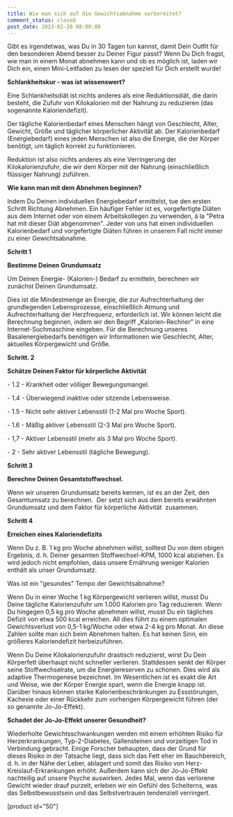 ```yaml
---
title: Wie man sich auf die Gewichtsabnahme vorbereitet?
comment_status: closed
post_date: 2023-02-20 08:00:00
---
```


<!-- wp:paragraph -->
<p></p>
<!-- /wp:paragraph -->

<!-- wp:paragraph -->
<p>Gibt es irgendetwas, was Du in 30 Tagen tun kannst, damit Dein Outfit für den besonderen Abend besser zu Deiner Figur passt? Wenn Du Dich fragst, wie man in einem Monat abnehmen kann und ob es möglich ist, laden wir Dich ein, einen Mini-Leitfaden zu lesen der speziell für Dich erstellt wurde!</p>
<!-- /wp:paragraph -->

<!-- wp:paragraph -->
<p></p>
<!-- /wp:paragraph -->

<!-- wp:paragraph -->
<p><strong>Schlankheitskur - was ist wissenswert?</strong></p>
<!-- /wp:paragraph -->

<!-- wp:paragraph -->
<p>Eine Schlankheitsdiät ist nichts anderes als eine Reduktionsdiät, die darin besteht, die Zufuhr von Kilokalorien mit der Nahrung zu reduzieren (das sogenannte Kaloriendefizit).</p>
<!-- /wp:paragraph -->

<!-- wp:paragraph -->
<p>Der tägliche Kalorienbedarf eines Menschen hängt von Geschlecht, Alter, Gewicht, Größe und täglicher körperlicher Aktivität ab. Der Kalorienbedarf (Energiebedarf) eines jeden Menschen ist also die Energie, die der Körper benötigt, um täglich korrekt zu funktionieren.</p>
<!-- /wp:paragraph -->

<!-- wp:paragraph -->
<p>Reduktion ist also nichts anderes als eine Verringerung der Kilokalorienzufuhr, die wir dem Körper mit der Nahrung (einschließlich flüssiger Nahrung) zuführen.</p>
<!-- /wp:paragraph -->

<!-- wp:paragraph -->
<p></p>
<!-- /wp:paragraph -->

<!-- wp:paragraph -->
<p><strong>Wie kann man mit dem Abnehmen beginnen?</strong></p>
<!-- /wp:paragraph -->

<!-- wp:paragraph -->
<p>Indem Du Deinen individuellen Energiebedarf ermittelst, tue den ersten Schritt Richtung Abnehmen. Ein häufiger Fehler ist es, vorgefertigte Diäten aus dem Internet oder von einem Arbeitskollegen zu verwenden, á la "Petra hat mit dieser Diät abgenommen". Jeder von uns hat einen individuellen Kalorienbedarf und vorgefertigte Diäten führen in unserem Fall nicht immer zu einer Gewichtsabnahme.</p>
<!-- /wp:paragraph -->

<!-- wp:paragraph -->
<p></p>
<!-- /wp:paragraph -->

<!-- wp:paragraph -->
<p><strong>Schritt 1 </strong></p>
<!-- /wp:paragraph -->

<!-- wp:paragraph -->
<p><strong>Bestimme Deinen Grundumsatz</strong></p>
<!-- /wp:paragraph -->

<!-- wp:paragraph -->
<p>Um Deinen Energie- (Kalorien-) Bedarf zu ermitteln, berechnen wir zunächst Deinen Grundumsatz.</p>
<!-- /wp:paragraph -->

<!-- wp:paragraph -->
<p>Dies ist die Mindestmenge an Energie, die zur Aufrechterhaltung der grundlegenden Lebensprozesse, einschließlich Atmung und Aufrechterhaltung der Herzfrequenz, erforderlich ist. Wir können leicht die Berechnung beginnen, indem wir den Begriff „Kalorien-Rechner" in eine Internet-Suchmaschine eingeben. Für die Berechnung unseres Basalenergiebedarfs benötigen wir Informationen wie Geschlecht, Alter, aktuelles Körpergewicht und Größe.</p>
<!-- /wp:paragraph -->

<!-- wp:paragraph -->
<p></p>
<!-- /wp:paragraph -->

<!-- wp:paragraph -->
<p><strong>Schritt. 2 </strong></p>
<!-- /wp:paragraph -->

<!-- wp:paragraph -->
<p><strong>Schätze Deinen Faktor für körperliche Aktivität</strong></p>
<!-- /wp:paragraph -->

<!-- wp:paragraph -->
<p>- 1.2 - Krankheit oder völliger Bewegungsmangel.</p>
<!-- /wp:paragraph -->

<!-- wp:paragraph -->
<p>- 1.4 - Überwiegend inaktive oder sitzende Lebensweise.</p>
<!-- /wp:paragraph -->

<!-- wp:paragraph -->
<p>- 1.5 - Nicht sehr aktiver Lebensstil (1-2 Mal pro Woche Sport).</p>
<!-- /wp:paragraph -->

<!-- wp:paragraph -->
<p>- 1.6 - Mäßig aktiver Lebensstil (2-3 Mal pro Woche Sport).</p>
<!-- /wp:paragraph -->

<!-- wp:paragraph -->
<p>- 1,7 - Aktiver Lebensstil (mehr als 3 Mal pro Woche Sport).</p>
<!-- /wp:paragraph -->

<!-- wp:paragraph -->
<p>- 2 - Sehr aktiver Lebensstil (tägliche Bewegung).</p>
<!-- /wp:paragraph -->

<!-- wp:paragraph -->
<p></p>
<!-- /wp:paragraph -->

<!-- wp:paragraph -->
<p><strong>Schritt 3 </strong></p>
<!-- /wp:paragraph -->

<!-- wp:paragraph -->
<p><strong>Berechne Deinen Gesamtstoffwechsel.</strong></p>
<!-- /wp:paragraph -->

<!-- wp:paragraph -->
<p>Wenn wir unseren Grundumsatz bereits kennen, ist es an der Zeit, den Gesamtumsatz zu berechnen.&nbsp; Der setzt sich aus dem bereits erwähnten Grundumsatz und dem Faktor für körperliche Aktivität&nbsp; zusammen.</p>
<!-- /wp:paragraph -->

<!-- wp:paragraph -->
<p></p>
<!-- /wp:paragraph -->

<!-- wp:paragraph -->
<p><strong>Schritt 4 </strong></p>
<!-- /wp:paragraph -->

<!-- wp:paragraph -->
<p><strong>Erreichen eines Kaloriendefizits</strong></p>
<!-- /wp:paragraph -->

<!-- wp:paragraph -->
<p>Wenn Du z. B. 1 kg pro Woche abnehmen willst, solltest Du von dem obigen Ergebnis, d. h. Deiner gesamten Stoffwechsel-KPM, 1000 kcal abziehen. Es wird jedoch nicht empfohlen, dass unsere Ernährung weniger Kalorien enthält als unser Grundumsatz.</p>
<!-- /wp:paragraph -->

<!-- wp:paragraph -->
<p>Was ist ein "gesundes" Tempo der Gewichtsabnahme?</p>
<!-- /wp:paragraph -->

<!-- wp:paragraph -->
<p>Wenn Du in einer Woche 1 kg Körpergewicht verlieren willst, musst Du Deine tägliche Kalorienzufuhr um 1.000 Kalorien pro Tag reduzieren. Wenn Du hingegen 0,5 kg pro Woche abnehmen willst, musst Du ein tägliches Defizit von etwa 500 kcal erreichen. All dies führt zu einem optimalen Gewichtsverlust von 0,5-1 kg/Woche oder etwa 2-4 kg pro Monat. An diese Zahlen sollte man sich beim Abnehmen halten. Es hat keinen Sinn, ein größeres Kaloriendefizit herbeizuführen.</p>
<!-- /wp:paragraph -->

<!-- wp:paragraph -->
<p>Wenn Du Deine Kilokalorienzufuhr drastisch reduzierst, wirst Du Dein Körperfett überhaupt nicht schneller verlieren. Stattdessen senkt der Körper seine Stoffwechselrate, um die Energiereserven zu schonen. Dies wird als adaptive Thermogenese bezeichnet. Im Wesentlichen ist es exakt die Art und Weise, wie der Körper Energie spart, wenn die Energie knapp ist. Darüber hinaus können starke Kalorienbeschränkungen zu Essstörungen, Kachexie oder einer Rückkehr zum vorherigen Körpergewicht führen (der so genannte Jo-Jo-Effekt).</p>
<!-- /wp:paragraph -->

<!-- wp:paragraph -->
<p></p>
<!-- /wp:paragraph -->

<!-- wp:paragraph -->
<p><strong>Schadet der Jo-Jo-Effekt unserer Gesundheit?</strong></p>
<!-- /wp:paragraph -->

<!-- wp:paragraph -->
<p>Wiederholte Gewichtsschwankungen werden mit einem erhöhten Risiko für Herzerkrankungen, Typ-2-Diabetes, Gallensteinen und vorzeitigen Tod in Verbindung gebracht. Einige Forscher behaupten, dass der Grund für dieses Risiko in der Tatsache liegt, dass sich das Fett eher im Bauchbereich, d. h. in der Nähe der Leber, ablagert und somit das Risiko von Herz-Kreislauf-Erkrankungen erhöht. Außerdem kann sich der Jo-Jo-Effekt nachteilig auf unsere Psyche auswirken. Jedes Mal, wenn das verlorene Gewicht wieder drauf purzelt, erleben wir ein Gefühl des Scheiterns, was das Selbstbewusstsein und das Selbstvertrauen tendenziell verringert.</p>
<!-- /wp:paragraph -->

<!-- wp:shortcode -->
[product id="50"]
<!-- /wp:shortcode -->